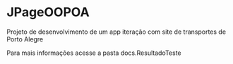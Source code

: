 # JPageOOPOA
Projeto de desenvolvimento de um app iteração com site de transportes de Porto Alegre

Para mais informações acesse a pasta docs.ResultadoTeste
